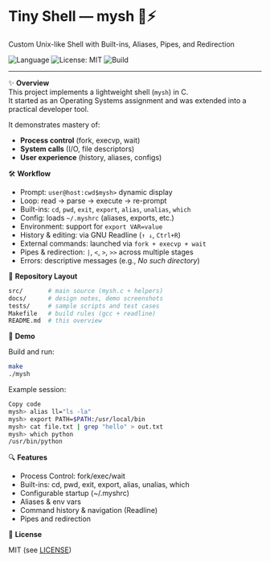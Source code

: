 # Tiny Shell — mysh 🐚⚡  
Custom Unix-like Shell with Built-ins, Aliases, Pipes, and Redirection  

![Language](https://img.shields.io/badge/language-C-blue.svg) 
![License: MIT](https://img.shields.io/badge/License-MIT-green.svg) 
![Build](https://img.shields.io/badge/build-Makefile-orange.svg)  

---

✨ **Overview**  
This project implements a lightweight shell (`mysh`) in C.  
It started as an Operating Systems assignment and was extended into a practical developer tool.  

It demonstrates mastery of:  
- **Process control** (fork, execvp, wait)  
- **System calls** (I/O, file descriptors)  
- **User experience** (history, aliases, configs)  

🛠️ **Workflow**  
- Prompt: `user@host:cwd$mysh>` dynamic display  
- Loop: read → parse → execute → re-prompt  
- Built-ins: `cd`, `pwd`, `exit`, `export`, `alias`, `unalias`, `which`  
- Config: loads `~/.myshrc` (aliases, exports, etc.)  
- Environment: support for `export VAR=value`  
- History & editing: via GNU Readline (`↑ ↓`, `Ctrl+R`)  
- External commands: launched via `fork + execvp + wait`  
- Pipes & redirection: `|`, `<`, `>`, `>>` across multiple stages  
- Errors: descriptive messages (e.g., *No such directory*)  

📁 **Repository Layout**  
```bash
src/       # main source (mysh.c + helpers)
docs/      # design notes, demo screenshots
tests/     # sample scripts and test cases
Makefile   # build rules (gcc + readline)
README.md  # this overview
```

🚦 **Demo**

Build and run:

```bash
make
./mysh
```

Example session:

```bash
Copy code
mysh> alias ll="ls -la"
mysh> export PATH=$PATH:/usr/local/bin
mysh> cat file.txt | grep "hello" > out.txt
mysh> which python
/usr/bin/python
```

🔍 **Features**

- Process Control: fork/exec/wait
- Built-ins: cd, pwd, exit, export, alias, unalias, which
- Configurable startup (~/.myshrc)
- Aliases & env vars
- Command history & navigation (Readline)
- Pipes and redirection

📜 **License**

MIT (see [LICENSE](LICENSE))
